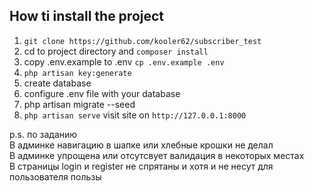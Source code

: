 ## How ti install the project
  
 1. `git clone https://github.com/kooler62/subscriber_test`  
 2. cd to project directory and `composer install`  
 3. copy .env.example to .env   `cp .env.example .env` 
 4. `php artisan key:generate`
 5. create database  
 6. configure .env file with your database     
 7.    php artisan migrate --seed  
 8. `php artisan serve` visit site on `http://127.0.0.1:8000`
 
 

p.s. по заданию  
В админке навигацию в шапке или хлебные крошки не делал  
В админке упрощена или отсутсвует валидация в некоторых местах  
В страницы login и register не спрятаны и хотя и не несут для пользователя пользы